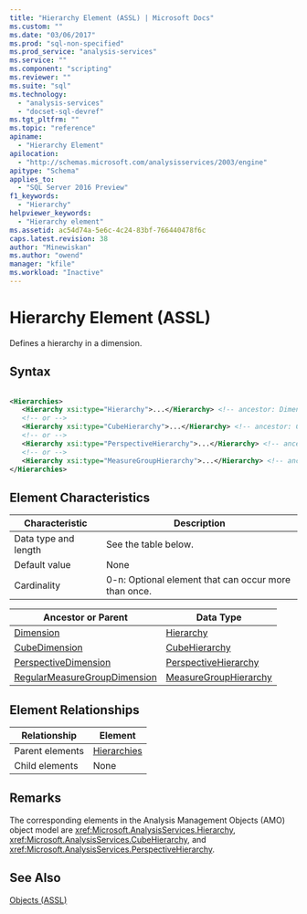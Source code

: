 ```yaml
---
title: "Hierarchy Element (ASSL) | Microsoft Docs"
ms.custom: ""
ms.date: "03/06/2017"
ms.prod: "sql-non-specified"
ms.prod_service: "analysis-services"
ms.service: ""
ms.component: "scripting"
ms.reviewer: ""
ms.suite: "sql"
ms.technology: 
  - "analysis-services"
  - "docset-sql-devref"
ms.tgt_pltfrm: ""
ms.topic: "reference"
apiname: 
  - "Hierarchy Element"
apilocation: 
  - "http://schemas.microsoft.com/analysisservices/2003/engine"
apitype: "Schema"
applies_to: 
  - "SQL Server 2016 Preview"
f1_keywords: 
  - "Hierarchy"
helpviewer_keywords: 
  - "Hierarchy element"
ms.assetid: ac54d74a-5e6c-4c24-83bf-766440478f6c
caps.latest.revision: 38
author: "Minewiskan"
ms.author: "owend"
manager: "kfile"
ms.workload: "Inactive"
---
```

# Hierarchy Element (ASSL)
  Defines a hierarchy in a dimension.  
  
## Syntax  
  
```xml  
  
<Hierarchies>  
   <Hierarchy xsi:type="Hierarchy">...</Hierarchy> <!-- ancestor: Dimension -->  
   <!-- or -->  
   <Hierarchy xsi:type="CubeHierarchy">...</Hierarchy> <!-- ancestor: CubeDimension -->  
   <!-- or -->  
   <Hierarchy xsi:type="PerspectiveHierarchy">...</Hierarchy> <!-- ancestor: PerspectiveDimension -->  
   <!-- or -->  
   <Hierarchy xsi:type="MeasureGroupHierarchy">...</Hierarchy> <!-- ancestor: RegularMeasureGroupDimension -->  
</Hierarchies>  
```  
  
## Element Characteristics  
  
|Characteristic|Description|  
|--------------------|-----------------|  
|Data type and length|See the table below.|  
|Default value|None|  
|Cardinality|0-n: Optional element that can occur more than once.|  
  
|Ancestor or Parent|Data Type|  
|------------------------|---------------|  
|[Dimension](../../../analysis-services/scripting/objects/dimension-element-assl.md)|[Hierarchy](../../../analysis-services/scripting/data-type/hierarchy-data-type-assl.md)|  
|[CubeDimension](../../../analysis-services/scripting/data-type/cubedimension-data-type-assl.md)|[CubeHierarchy](../../../analysis-services/scripting/data-type/cubehierarchy-data-type-assl.md)|  
|[PerspectiveDimension](../../../analysis-services/scripting/data-type/perspectivedimension-data-type-assl.md)|[PerspectiveHierarchy](../../../analysis-services/scripting/data-type/perspectivehierarchy-data-type-assl.md)|  
|[RegularMeasureGroupDimension](../../../analysis-services/scripting/data-type/regularmeasuregroupdimension-data-type-assl.md)|[MeasureGroupHierarchy](../../../analysis-services/scripting/data-type/measuregrouphierarchy-data-type-assl.md)|  
  
## Element Relationships  
  
|Relationship|Element|  
|------------------|-------------|  
|Parent elements|[Hierarchies](../../../analysis-services/scripting/collections/hierarchies-element-assl.md)|  
|Child elements|None|  
  
## Remarks  
 The corresponding elements in the Analysis Management Objects (AMO) object model are <xref:Microsoft.AnalysisServices.Hierarchy>, <xref:Microsoft.AnalysisServices.CubeHierarchy>, and <xref:Microsoft.AnalysisServices.PerspectiveHierarchy>.  
  
## See Also  
 [Objects &#40;ASSL&#41;](../../../analysis-services/scripting/objects/objects-assl.md)  
  
  
